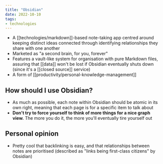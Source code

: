 ```yaml
---
title: "Obsidian"
date: 2022-10-10
tags:
- technologies
---
```


- A [[technologies/markdown]]-based note-taking app centred around keeping distinct ideas connected through identifying relationships they share with one another
- Marketed as "a second brain, for you, forever"
- Features a vault-like system for organisation with pure Markdown files, assuring that [[data]] won't be lost if Obsidian eventually shuts down (since it's a [[closed source]] service)
- A form of [[productivity/personal-knowledge-management]]

## How should I use Obsidian?
* As much as possible, each note within Obsidian should be atomic in its own right, meaning that each page is for a specific item to talk about
* **Don't try to force yourself to think of more things for a nice graph view.** The more you do it, the more you'll eventually tire yourself out

## Personal opinion
- Pretty cool that backlinking is easy, and that relationships between notes are prioritised (described as "links being first-class citizens" by Obsidian)